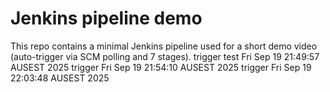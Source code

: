 # Jenkins pipeline demo
This repo contains a minimal Jenkins pipeline used for a short demo video (auto-trigger via SCM polling and 7 stages).
trigger test Fri Sep 19 21:49:57 AUSEST 2025
trigger Fri Sep 19 21:54:10 AUSEST 2025
trigger Fri Sep 19 22:03:48 AUSEST 2025
